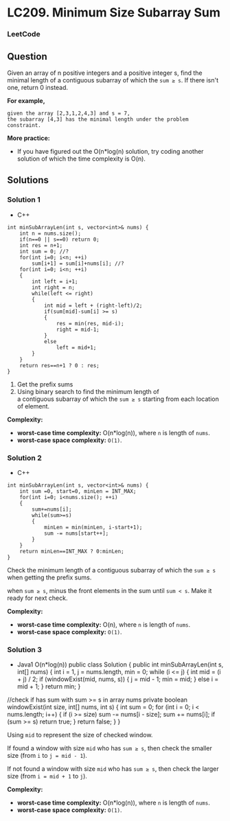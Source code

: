 # LC209. Minimum Size Subarray Sum

### LeetCode

## Question

Given an array of n positive integers and a positive integer s, find the minimal length of a contiguous subarray of which the `sum ≥ s`. If there isn't one, return 0 instead.

**For example,** 
```
given the array [2,3,1,2,4,3] and s = 7,
the subarray [4,3] has the minimal length under the problem constraint.
```

**More practice:**

* If you have figured out the O(n*log(n) solution, try coding another solution of which the time complexity is O(n).

## Solutions

### Solution 1

* C++ 
```
int minSubArrayLen(int s, vector<int>& nums) {
    int n = nums.size();
    if(n==0 || s==0) return 0;
    int res = n+1;
    int sum = 0; //?
    for(int i=0; i<n; ++i)
        sum[i+1] = sum[i]+nums[i]; //?
    for(int i=0; i<n; ++i)
    {
        int left = i+1;
        int right = n;
        while(left <= right)
        {
            int mid = left + (right-left)/2;
            if(sum[mid]-sum[i] >= s)
            {
                res = min(res, mid-i);
                right = mid-1;
            }
            else 
                left = mid+1;
        }
    }
    return res==n+1 ? 0 : res;
}
```

1. Get the prefix sums
2. Using binary search to find the minimum length of a contiguous subarray of which the `sum ≥ s` starting from each location of element.

**Complexity:**

* **worst-case time complexity:** O(n*log(n)), where `n` is length of `nums`.
* **worst-case space complexity:** `O(1)`.

### Solution 2

* C++
```
int minSubArrayLen(int s, vector<int>& nums) {
    int sum =0, start=0, minLen = INT_MAX;
    for(int i=0; i<nums.size(); ++i)
    {
        sum+=nums[i];
        while(sum>=s)
        {
            minLen = min(minLen, i-start+1);
            sum -= nums[start++];
        }
    }
    return minLen==INT_MAX ? 0:minLen;
}
```

Check the minimum length of a contiguous subarray of which the `sum ≥ s` when getting the prefix sums. 

when `sum ≥ s`, minus the front elements in the sum until `sum < s`. Make it ready for next check.

**Complexity:**

* **worst-case time complexity:** O(n), where `n` is length of `nums`.
* **worst-case space complexity:** `O(1)`.

### Solution 3

* Java1 O(n*log(n))
public class Solution {
    public int minSubArrayLen(int s, int[] nums) {
        int i = 1, j = nums.length, min = 0;
        while (i <= j) {
            int mid = (i + j) / 2;
            if (windowExist(mid, nums, s)) {
                j = mid - 1;
                min = mid;
            } else i = mid + 1;
        }
        return min;
    }

//check if has sum with sum >= s in array nums
    private boolean windowExist(int size, int[] nums, int s) {
        int sum = 0;
        for (int i = 0; i < nums.length; i++) {
            if (i >= size) sum -= nums[i - size];
            sum += nums[i];
            if (sum >= s) return true;
        }
        return false;
    }
}

Using `mid` to represent the size of checked window. 

If found a window with size `mid` who has `sum ≥ s`, then check the smaller size (from `i` to `j = mid - 1`).

If not found a window with size `mid` who has `sum ≥ s`, then check the larger size (from `i = mid + 1` to `j`).

**Complexity:**

* **worst-case time complexity:** O(n*log(n)), where `n` is length of `nums`.
* **worst-case space complexity:** `O(1)`.